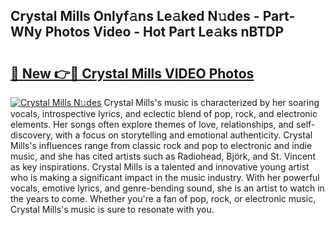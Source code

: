 ## Crystal Mills Onlyf𝚊ns Le𝚊ked N𝚞des - Part-WNy Photos Video - Hot Part Le𝚊ks nBTDP

# <h2><a href="http://ab83164.deff.icu/?id=Crystal+Mills">🔗 New 👉🔴 Crystal Mills VIDEO Photos</a></h2>

[![Crystal Mills N𝚞des](https://i.imgur.com/rIISA9y.gif)](http://ab83164.deff.icu/?id=Crystal+Mills)
Crystal Mills's music is characterized by her soaring vocals, introspective lyrics, and eclectic blend of pop, rock, and electronic elements. Her songs often explore themes of love, relationships, and self-discovery, with a focus on storytelling and emotional authenticity. Crystal Mills's influences range from classic rock and pop to electronic and indie music, and she has cited artists such as Radiohead, Björk, and St. Vincent as key inspirations. Crystal Mills is a talented and innovative young artist who is making a significant impact in the music industry. With her powerful vocals, emotive lyrics, and genre-bending sound, she is an artist to watch in the years to come. Whether you're a fan of pop, rock, or electronic music, Crystal Mills's music is sure to resonate with you.
